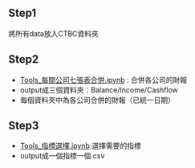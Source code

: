 ## Step1
將所有data放入CTBC資料夾


## Step2
- [Tools_每間公司七張表合併.ipynb](https://github.com/chenjanice/CTBC-PROJECT/blob/master/%E7%BE%8E%E8%82%A1%E8%B2%A1%E5%A0%B1/Tools_%E6%AF%8F%E9%96%93%E5%85%AC%E5%8F%B8%E4%B8%83%E5%BC%B5%E8%A1%A8%E5%90%88%E4%BD%B5.ipynb) : 合併各公司的財報    
- output成三個資料夾：Balance/Income/Cashflow   
- 每個資料夾中為各公司合併的財報（已統一日期）   


## Step3
- [Tools_指標選擇.ipynb](https://github.com/chenjanice/CTBC-PROJECT/blob/master/%E7%BE%8E%E8%82%A1%E8%B2%A1%E5%A0%B1/Tools_%E6%8C%87%E6%A8%99%E9%81%B8%E6%93%87.ipynb):選擇需要的指標    
- output成一個指標一個.csv
